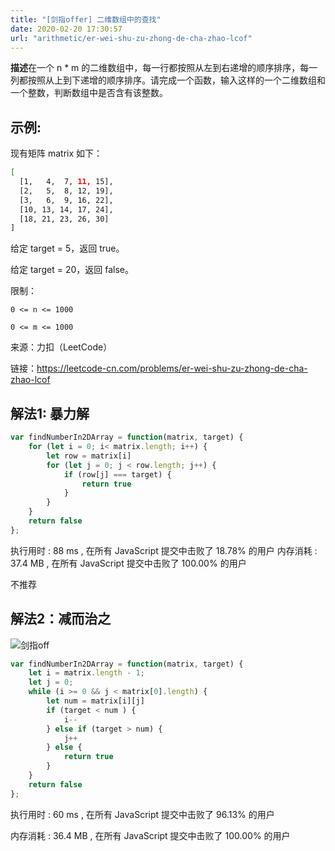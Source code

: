 ```yaml
---
title: "[剑指offer] 二维数组中的查找"
date: 2020-02-20 17:30:57
url: "arithmetic/er-wei-shu-zu-zhong-de-cha-zhao-lcof"
---
```


**描述**在一个 n * m 的二维数组中，每一行都按照从左到右递增的顺序排序，每一列都按照从上到下递增的顺序排序。请完成一个函数，输入这样的一个二维数组和一个整数，判断数组中是否含有该整数。

## 示例:

现有矩阵 matrix 如下：

```bash
[
  [1,   4,  7, 11, 15],
  [2,   5,  8, 12, 19],
  [3,   6,  9, 16, 22],
  [10, 13, 14, 17, 24],
  [18, 21, 23, 26, 30]
]
```

给定 target = 5，返回 true。

给定 target = 20，返回 false。

限制：

```
0 <= n <= 1000

0 <= m <= 1000
```


来源：力扣（LeetCode）

链接：https://leetcode-cn.com/problems/er-wei-shu-zu-zhong-de-cha-zhao-lcof

<!--more-->


## 解法1: 暴力解

```js
var findNumberIn2DArray = function(matrix, target) {
    for (let i = 0; i< matrix.length; i++) {
        let row = matrix[i]
        for (let j = 0; j < row.length; j++) {
            if (row[j] === target) {
                return true
            }
        }
    }
    return false
};
```

执行用时 :
88 ms
, 在所有 JavaScript 提交中击败了
18.78%
的用户
内存消耗 :
37.4 MB
, 在所有 JavaScript 提交中击败了
100.00%
的用户

不推荐

## 解法2：减而治之

![剑指off](/images/er-wei-shu-zu-zhong-de-cha-zhao-lcof1.jpg)

```js
var findNumberIn2DArray = function(matrix, target) {
    let i = matrix.length - 1;
    let j = 0;
    while (i >= 0 && j < matrix[0].length) {
        let num = matrix[i][j]
        if (target < num ) {
            i--
        } else if (target > num) {
            j++
        } else {
            return true
        }
    }
    return false
};
```

执行用时 :
60 ms
, 在所有 JavaScript 提交中击败了
96.13%
的用户

内存消耗 :
36.4 MB
, 在所有 JavaScript 提交中击败了
100.00%
的用户